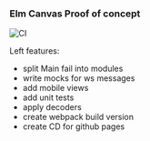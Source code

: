 ### Elm Canvas Proof of concept
![CI](https://github.com/di2pro/elm-canvas-poc/workflows/CI/badge.svg)

Left features:
- split Main fail into modules
- write mocks for ws messages
- add mobile views
- add unit tests
- apply decoders
- create webpack build version
- create CD for github pages
